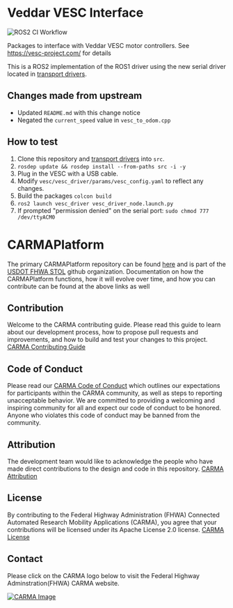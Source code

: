 # Veddar VESC Interface

![ROS2 CI Workflow](https://github.com/f1tenth/vesc/workflows/ROS2%20CI%20Workflow/badge.svg)

Packages to interface with Veddar VESC motor controllers. See https://vesc-project.com/ for details

This is a ROS2 implementation of the ROS1 driver using the new serial driver located in [transport drivers](https://github.com/ros-drivers/transport_drivers).

## Changes made from upstream

* Updated `README.md` with this change notice
* Negated the `current_speed` value in `vesc_to_odom.cpp`

## How to test

1. Clone this repository and [transport drivers](https://github.com/ros-drivers/transport_drivers) into `src`.
2. `rosdep update && rosdep install --from-paths src -i -y`
3. Plug in the VESC with a USB cable.
4. Modify `vesc/vesc_driver/params/vesc_config.yaml` to reflect any changes.
5. Build the packages `colcon build`
6. `ros2 launch vesc_driver vesc_driver_node.launch.py`
7. If prompted "permission denied" on the serial port: `sudo chmod 777 /dev/ttyACM0`


# CARMAPlatform
The primary CARMAPlatform repository can be found [here](https://github.com/usdot-fhwa-stol/CARMAPlatform) and is part of the [USDOT FHWA STOL](https://github.com/usdot-fhwa-stol/)
github organization. Documentation on how the CARMAPlatform functions, how it will evolve over time, and how you can contribute can be found at the above links as well

## Contribution
Welcome to the CARMA contributing guide. Please read this guide to learn about our development process, how to propose pull requests and improvements, and how to build and test your changes to this project. [CARMA Contributing Guide](https://github.com/usdot-fhwa-stol/CARMAPlatform/blob/develop/Contributing.md) 

## Code of Conduct 
Please read our [CARMA Code of Conduct](https://github.com/usdot-fhwa-stol/CARMAPlatform/blob/develop/Code_of_Conduct.md) which outlines our expectations for participants within the CARMA community, as well as steps to reporting unacceptable behavior. We are committed to providing a welcoming and inspiring community for all and expect our code of conduct to be honored. Anyone who violates this code of conduct may be banned from the community.

## Attribution
The development team would like to acknowledge the people who have made direct contributions to the design and code in this repository. [CARMA Attribution](https://github.com/usdot-fhwa-stol/carma-platform/blob/develop/ATTRIBUTION.md) 

## License
By contributing to the Federal Highway Administration (FHWA) Connected Automated Research Mobility Applications (CARMA), you agree that your contributions will be licensed under its Apache License 2.0 license. [CARMA License](https://github.com/usdot-fhwa-stol/CARMAPlatform/blob/develop/docs/License.md) 

## Contact
Please click on the CARMA logo below to visit the Federal Highway Adminstration(FHWA) CARMA website.

[![CARMA Image](https://raw.githubusercontent.com/usdot-fhwa-stol/CARMAPlatform/develop/docs/image/CARMA_icon.png)](https://highways.dot.gov/research/research-programs/operations/CARMA)
